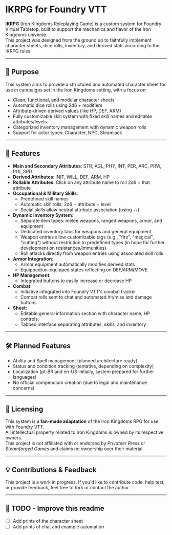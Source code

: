 # IKRPG for Foundry VTT

**IKRPG** (Iron Kingdoms Roleplaying Game) is a custom system for Foundry Virtual Tabletop, built to support the mechanics and flavor of the Iron Kingdoms universe.  
This project was designed from the ground up to faithfully implement character sheets, dice rolls, inventory, and derived stats according to the IKRPG rules.

---

## 🎯 Purpose

This system aims to provide a structured and automated character sheet for use in campaigns set in the Iron Kingdoms setting, with a focus on:

- Clean, functional, and modular character sheets
- Automatic dice rolls using 2d6 + modifiers
- Attribute-driven derived values (like HP, DEF, ARM)
- Fully customizable skill system with fixed skill names and editable attributes/levels
- Categorized inventory management with dynamic weapon rolls
- Support for actor types: Character, NPC, Steamjack

---

## 🧰 Features

- **Main and Secondary Attributes**: STR, AGL, PHY, INT, PER, ARC, PRW, POI, SPD
- **Derived Attributes**: INIT, WILL, DEF, ARM, HP
- **Rollable Attributes**: Click on any attribute name to roll 2d6 + that attribute
- **Occupational & Military Skills**:
  - Predefined skill names
  - Automatic skill rolls: 2d6 + attribute + level
  - Social skills allow neutral attribute association (using `--`)
- **Dynamic Inventory System**:
  - Separate item types: melee weapons, ranged weapons, armor, and equipment
  - Dedicated inventory tabs for weapons and general equipment
  - Weapon entries allow customizable tags (e.g., "fire", "magical", "cutting") without restriction to predefined types (in hope for further development on resistances/immunities)
  - Roll attacks directly from weapon entries using associated skill rolls
- **Armor Integration**:
  - Armor equipment automatically modifies derived stats
  - Equipped/un-equipped states reflecting on DEF/ARM/MOVE
- **HP Management**:
  - Integrated buttons to easily increase or decrease HP
- **Combat**:
  - Initiative integrated into Foundry VTT's combat tracker
  - Combat rolls sent to chat and automated hit/miss and damage buttons
- **Sheet**:
  - Editable general information section with character name, HP controls.
  - Tabbed interface separating attributes, skills, and inventory

---

## 🛠 Planned Features

- Ability and Spell management (planned architecture ready)
- Status and condition tracking (tentative, depending on complexity)
- Localization (pt-BR and en-US initially, system prepared for further languages)
- No official compendium creation (due to legal and maintenance concerns)

---

## 📜 Licensing

This system is a **fan-made adaptation** of the Iron Kingdoms RPG for use with Foundry VTT.  
All intellectual property related to Iron Kingdoms is owned by its respective owners.  
This project is not affiliated with or endorsed by _Privateer Press_ or _Steamforged Games_ and claims no ownership over their material.

---

## 💡 Contributions & Feedback

This project is a work in progress. If you'd like to contribute code, help test, or provide feedback, feel free to fork or contact the author.

---
## 📝 TODO - Improve this readme

- [ ] Add prints of the character sheet
- [ ] Add prints of chat and example automation

